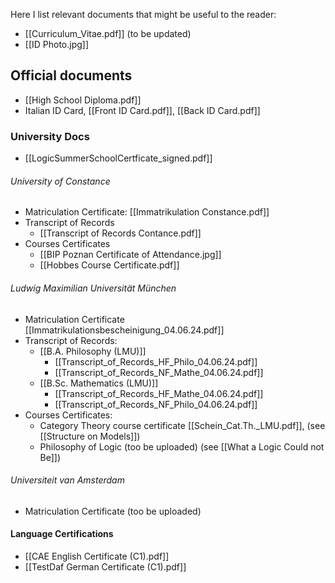 Here I list relevant documents that might be useful to the reader:
- [[Curriculum_Vitae.pdf]] (to be updated)
- [[ID Photo.jpg]]
## Official documents
- [[High School Diploma.pdf]]
- Italian ID Card, [[Front ID Card.pdf]], [[Back ID Card.pdf]]
### University Docs
- [[LogicSummerSchoolCertficate_signed.pdf]]
###### University of Constance
- Matriculation Certificate: [[Immatrikulation Constance.pdf]]
- Transcript of Records
	- [[Transcript of Records Contance.pdf]]
- Courses Certificates
	- [[BIP Poznan Certificate of Attendance.jpg]]
	- [[Hobbes Course Certificate.pdf]]
###### Ludwig Maximilian Universität München
- Matriculation Certificate [[Immatrikulationsbescheinigung_04.06.24.pdf]]
- Transcript of Records:
	- [[B.A. Philosophy (LMU)]]
		- [[Transcript_of_Records_HF_Philo_04.06.24.pdf]]
		- [[Transcript_of_Records_NF_Mathe_04.06.24.pdf]]
	- [[B.Sc. Mathematics (LMU)]]
		- [[Transcript_of_Records_HF_Mathe_04.06.24.pdf]]
		- [[Transcript_of_Records_NF_Philo_04.06.24.pdf]]
- Courses Certificates:
	- Category Theory course certificate [[Schein_Cat.Th._LMU.pdf]], (see [[Structure on Models]])
	- Philosophy of Logic (too be uploaded) (see [[What a Logic Could not Be]])
###### Universiteit van Amsterdam
- Matriculation Certificate (too be uploaded)
#### Language Certifications
- [[CAE English Certificate (C1).pdf]]
- [[TestDaf German Certificate (C1).pdf]]